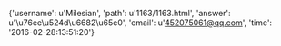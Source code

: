 {'username': u'Milesian', 'path': u'1163/1163.html', 'answer': u'\u76ee\u524d\u6682\u65e0', 'email': u'452075061@qq.com', 'time': '2016-02-28:13:51:20'}